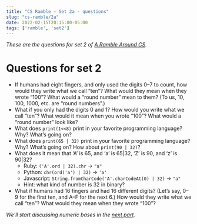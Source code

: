 ```yaml
---
title: "CS Ramble — Set 2a - questions"
slug: "cs-ramble/2a"
date: 2022-02-15T20:15:00-05:00
tags: ['ramble', 'set2']
---
```


_These are the questions for set 2 of [A Ramble Around CS](../)._

# Questions for set 2

- If humans had eight fingers, and only used the digits 0–7 to count,
  how would they write what we call “ten”? What would they mean when
  they wrote “100”? What would a “round number” mean to them? (To us, 10, 100, 1000,
  etc. are “round numbers”.)
- What if you only had the digits 0 and 1? How would you write what we
  call “ten”? What would it mean when you wrote “100”? What would a
  “round number” look like?
- What does `print(1<<8)` print in your favorite programming language?
  Why? What’s going on?
- What does `print(65 | 32)` print in your favorite programming
  language? Why? What’s going on? How about `print(90 | 32)`?
- What does it mean that ‘A’ is 65, and ‘a’ is 65|32, ‘Z’ is 90, and
  ‘z’ is 90|32?
  - Ruby: `('A'.ord | 32).chr` → `"a"`
  - Python: `chr(ord('a') | 32)` → `'a'`
  - Javascript: `String.fromCharCode('A'.charCodeAt(0) | 32)` → `"a"`
  - Hint: what kind of number is 32 in binary?
- What if humans had 16 fingers and had 16 different digits? (Let’s
  say, 0–9 for the first ten, and A–F for the next 6.) How would they
  write what we call “ten”? What would they mean when they wrote
  “100”?

_We'll start discussing numeric bases in the [next part](../2b/)._
